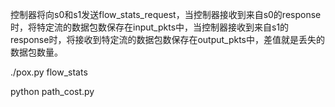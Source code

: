 控制器将向s0和s1发送flow_stats_request，当控制器接收到来自s0的response时，将特定流的数据包数保存在input_pkts中，当控制器接收到来自s1的response时，将接收到特定流的数据包数保存在output_pkts中，差值就是丢失的数据包数量。

./pox.py flow_stats

python path_cost.py